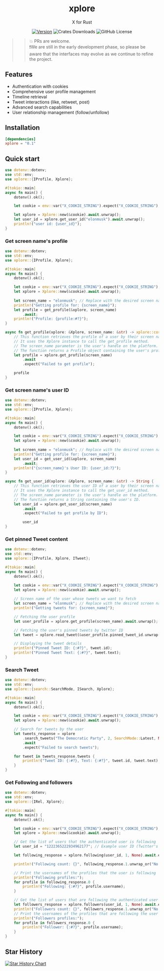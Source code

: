 <div align="center">

# xplore   
X for Rust

[![Version](https://img.shields.io/crates/v/xplore)](https://crates.io/crates/xplore)
![Crates Downloads](https://img.shields.io/crates/d/xplore?logo=rust)
![GitHub License](https://img.shields.io/github/license/solagent-rs/xplore)

</div>

>> 💥 PRs are welcome.   
>> ❗We are still in the early development phase, so please be aware that the interfaces may evolve as we continue to refine the project.

## Features
- Authentication with cookies
- Comprehensive user profile management
- Timeline retrieval
- Tweet interactions (like, retweet, post)
- Advanced search capabilities
- User relationship management (follow/unfollow)

## Installation
```toml
[dependencies]
xplore = "0.1"
```

## Quick start
```rust
use dotenv::dotenv;
use std::env;
use xplore::{IProfile, Xplore};

#[tokio::main]
async fn main() {
    dotenv().ok();

    let cookie = env::var("X_COOKIE_STRING").expect("X_COOKIE_STRING");

    let xplore = Xplore::new(&cookie).await.unwrap();
    let user_id = xplore.get_user_id("elonmusk").await.unwrap();
    println!("user id: {user_id}");
}
```

### Get screen name's profile

```rust
use dotenv::dotenv;
use std::env;
use xplore::{IProfile, Xplore};

#[tokio::main]
async fn main() {
    dotenv().ok();

    let cookie = env::var("X_COOKIE_STRING").expect("X_COOKIE_STRING");
    let xplore = Xplore::new(&cookie).await.unwrap();
    
    let screen_name = "elonmusk"; // Replace with the desired screen name
    println!("Getting profile for: {screen_name}");
    let profile = get_profile(&xplore, screen_name)
        .await;
    println!("Profile: {profile:#?}");
}

async fn get_profile(xplore: &Xplore, screen_name: &str) -> xplore::core::models::profile::Profile {
    // This function retrieves the profile of a user by their screen name.
    // It uses the Xplore instance to call the get_profile method.
    // The screen_name parameter is the user's handle on the platform.
    // The function returns a Profile object containing the user's profile information.
    let profile = xplore.get_profile(screen_name)
        .await
        .expect("Failed to get profile");

    profile
}
```

### Get screen name's user ID
```rust
use dotenv::dotenv;
use std::env;
use xplore::{IProfile, Xplore};

#[tokio::main]
async fn main() {
    dotenv().ok();

    let cookie = env::var("X_COOKIE_STRING").expect("X_COOKIE_STRING");
    let xplore = Xplore::new(&cookie).await.unwrap();
    
    let screen_name = "elonmusk"; // Replace with the desired screen name
    println!("Getting profile for: {screen_name}");
    let user_id = get_user_id(&xplore, screen_name)
        .await;
    println!("{screen_name}'s User ID: {user_id:?}");
}

async fn get_user_id(xplore: &Xplore, screen_name: &str) -> String {
    // This function retrieves the user ID of a user by their screen name.
    // It uses the Xplore instance to call the get_user_id method.
    // The screen_name parameter is the user's handle on the platform.
    // The function returns a String containing the user's ID.
    let user_id = xplore.get_user_id(screen_name)
        .await
        .expect("Failed to get profile by ID");

        user_id
}
```

### Get pinned Tweet content
```rust
use dotenv::dotenv;
use std::env;
use xplore::{IProfile, Xplore, ITweet};

#[tokio::main]
async fn main() {
    dotenv().ok();

    let cookie = env::var("X_COOKIE_STRING").expect("X_COOKIE_STRING");
    let xplore = Xplore::new(&cookie).await.unwrap();
    
    // Screen name of the user whose tweets we want to fetch
    let screen_name = "elonmusk"; // Replace with the desired screen name
    println!("Getting tweets for: {screen_name}");

    // Fetching the user profile
    let user_profile = xplore.get_profile(screen_name).await.unwrap();

    // Fetching the user's pinned tweets by twitter ID
    let tweet = xplore.read_tweet(&user_profile.pinned_tweet_id.unwrap()).await.unwrap();

    // Displaying the tweet details
    println!("Pinned Tweet ID: {:#?}", tweet.id);
    println!("Pinned Tweet Text: {:#?}", tweet.text);
}
```

### Search Tweet
```rust
use dotenv::dotenv;
use std::env;
use xplore::{search::SearchMode, ISearch, Xplore};

#[tokio::main]
async fn main() {
    dotenv().ok();

    let cookie = env::var("X_COOKIE_STRING").expect("X_COOKIE_STRING");
    let xplore = Xplore::new(&cookie).await.unwrap();

    // Search for tweets by the user
    let tweets_response = xplore
        .search_tweets("The Democratic Party", 2, SearchMode::Latest, None)
        .await
        .expect("Failed to search tweets");

    for tweet in tweets_response.tweets {
        println!("Tweet ID: {:#?}, Text: {:#?}", tweet.id, tweet.text);
    }
}
```

### Get Following and followers
```rust
use dotenv::dotenv;
use std::env;
use xplore::{IRel, Xplore};

#[tokio::main]
async fn main() {
    dotenv().ok();

    let cookie = env::var("X_COOKIE_STRING").expect("X_COOKIE_STRING");
    let xplore = Xplore::new(&cookie).await.unwrap();

    // Get the list of users that the authenticated user is following
    let user_id = "1222365222934962177"; // Example user ID (Twitter's @elonmusk)

    let following_response = xplore.following(user_id, 1, None).await.expect("Failed to get following list");

    println!("Following count: {}", following_response.1.unwrap_or("No next cursor".to_string()));

    // Print the usernames of the profiles that the user is following
    println!("Following profiles:");
    for profile in following_response.0 {
        println!("Following: {:#?}", profile.username);
    }

    // Get the list of users that are following the authenticated user
    let followers_response = xplore.followers(user_id, 1, None).await.expect("Failed to get followers list");
    println!("Followers count: {}", followers_response.1.unwrap_or("No next cursor".to_string()));
    // Print the usernames of the profiles that are following the user
    println!("Followers profiles:");
    for profile in followers_response.0 {
        println!("Follower: {:#?}", profile.username);
    }
}
```

## Star History
[![Star History Chart](https://api.star-history.com/svg?repos=zTgx/xplore&type=Date)](https://www.star-history.com/#zTgx/xplore&Date)